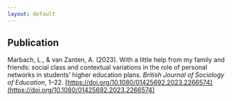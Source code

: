 ```yaml
---
layout: default
---
```


## Publication

Marbach, L., & van Zanten, A. (2023). With a little help from my family and friends: social class and contextual variations in the role of personal networks in students’ higher education plans. *British Journal of Sociology of Education*, 1–22. [https://doi.org/10.1080/01425692.2023.2266574](https://doi.org/10.1080/01425692.2023.2266574)
